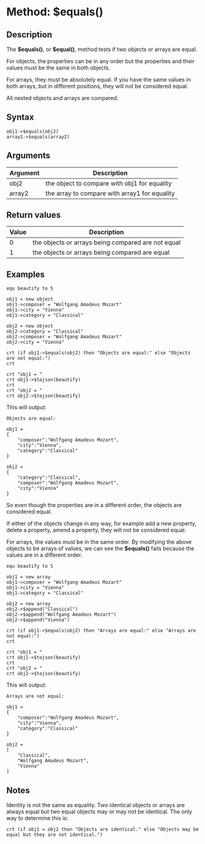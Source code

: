 # Method: $equals()

<PageHeader />

## Description

The **\$equals()**, or **$equal()**, method tests if two objects or arrays are equal.

For objects, the properties can be in any order but the properties and their values must be the same in both objects.

For arrays, they must be absolutely equal. If you have the same values in both arrays, but in different positions, they will not be considered equal.

All nested objects and arrays are compared.

## Syntax

```
obj1->$equals(obj2)
array1->$equals(array2) 
```



## Arguments

| Argument | Description |
| --- | --- |
| obj2 | the object to compare with obj1 for equality |
| array2 | the array to compare with array1 for equality |

## Return values

| Value | Description |
| --- | --- |
| 0 | the objects or arrays being compared are not equal |
| 1 | the objects or arrays being compared are equal |

## Examples

```
equ beautify to 5

obj1 = new object
obj1->composer = "Wolfgang Amadeus Mozart"
obj1->city = "Vienna"
obj1->category = "Classical"

obj2 = new object
obj2->category = "Classical"
obj2->composer = "Wolfgang Amadeus Mozart"
obj2->city = "Vienna"

crt (if obj1->$equals(obj2) then "Objects are equal:" else "Objects are not equal:")
crt

crt "obj1 = "
crt obj1->$tojson(beautify)
crt
crt "obj2 = "
crt obj2->$tojson(beautify)
```

This will output:

```
Objects are equal:

obj1 =
{
    "composer":"Wolfgang Amadeus Mozart",
    "city":"Vienna",
    "category":"Classical"
}

obj2 =
{
    "category":"Classical",
    "composer":"Wolfgang Amadeus Mozart",
    "city":"Vienna"
}
```

So even though the properties are in a different order, the objects are considered equal.

If either of the objects change in any way, for example add a new property, delete a property, amend a property, they will not be considered equal.



For arrays, the values must be in the same order. By modifying the above objects to be arrays of values, we can see the **$equals()** fails because the values are in a different order.

```
equ beautify to 5

obj1 = new array
obj1->composer = "Wolfgang Amadeus Mozart"
obj1->city = "Vienna"
obj1->category = "Classical"

obj2 = new array
obj2->$append("Classical")
obj2->$append("Wolfgang Amadeus Mozart")
obj2->$append("Vienna")

crt (if obj1->$equals(obj2) then "Arrays are equal:" else "Arrays are not equal:")
crt

crt "obj1 = "
crt obj1->$tojson(beautify)
crt
crt "obj2 = "
crt obj2->$tojson(beautify)
```

This will output:

```
Arrays are not equal:

obj1 =
{
    "composer":"Wolfgang Amadeus Mozart",
    "city":"Vienna",
    "category":"Classical"
}

obj2 =
[
    "Classical",
    "Wolfgang Amadeus Mozart",
    "Vienna"
]
```

## Notes

Identity is not the same as equality. Two identical objects or arrays are always equal but two equal objects may or may not be identical. The only way to determine this is:

```
crt (if obj1 = obj2 then "Objects are identical." else "Objects may be equal but they are not identical.")
```
